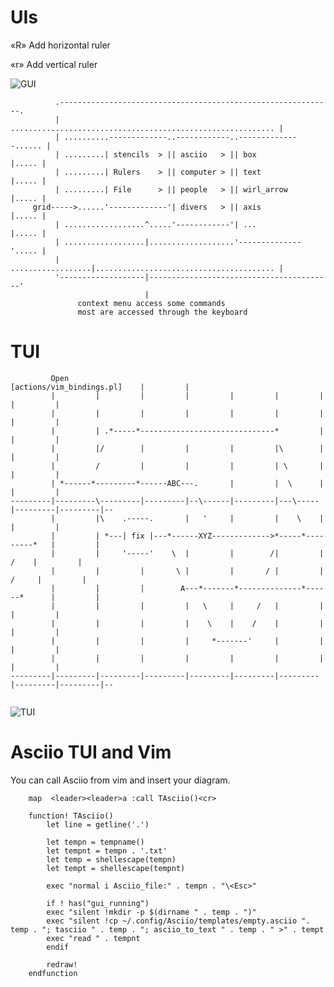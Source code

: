 # UIs

«R»                Add horizontal ruler

«r»                Add vertical ruler

![GUI](https://github.com/nkh/P5-App-Asciio/blob/master/screencasts/asciio.png)

```
          .-------------------------------------------------------------.
          | ........................................................... |
          | ..........-------------..------------..--------------...... |
          | .........| stencils  > || asciio   > || box          |..... |
          | .........| Rulers    > || computer > || text         |..... |
          | .........| File      > || people   > || wirl_arrow   |..... |
     grid----->......'-------------'| divers   > || axis         |..... |
          | ..................^.....'------------'| ...          |..... |
          | ..................|...................'--------------'..... |
          | ..................|........................................ |
          '-------------------|-----------------------------------------'
                              |
               context menu access some commands
               most are accessed through the keyboard

```

# TUI

```
         Open                                     [actions/vim_bindings.pl]    |         |  
         |         |         |         |         |         |         |         |         |  
         |         |         |         |         |         |         |         |         |  
         |         | .*-----*------------------------------*         |         |         |  
         |         |/        |         |         |         |\        |         |         |  
         |         /         |         |         |         | \       |         |         |  
         | *------*---------*------ABC---.       |         |  \      |         |         |  
---------|---------\---------|---------|--\------|---------|---\-----|---------|---------|--
         |         |\    .-----.       |   '     |         |    \    |         |         |  
         |         | *---| fix |---*------XYZ------------->*-----*---------*   |         |  
         |         |     '-----'    \  |         |        /|         |    /    |         |  
         |         |         |       \ |         |       / |         |   /     |         |  
         |         |         |        A---*-------*--------------*------*      |         |  
         |         |         |         |   \     |     /   |         |         |         |  
         |         |         |         |    \    |    /    |         |         |         |  
         |         |         |         |     *-------'     |         |         |         |  
         |         |         |         |         |         |         |         |         |  
---------|---------|---------|---------|---------|---------|---------|---------|---------|--
 
```


![TUI](https://github.com/nkh/P5-App-Asciio/blob/master/screencasts/tasciio.png)


# Asciio TUI and Vim

You can call Asciio from vim and insert your diagram.

        map  <leader><leader>a :call TAsciio()<cr>

        function! TAsciio()
            let line = getline('.')

            let tempn = tempname()
            let tempnt = tempn . '.txt'
            let temp = shellescape(tempn)
            let tempt = shellescape(tempnt)

            exec "normal i Asciio_file:" . tempn . "\<Esc>"

            if ! has("gui_running")
            exec "silent !mkdir -p $(dirname " . temp . ")" 
            exec "silent !cp ~/.config/Asciio/templates/empty.asciio ". temp . "; tasciio " . temp . "; asciio_to_text " . temp . " >" . tempt 
            exec "read " . tempnt
            endif

            redraw!
        endfunction

